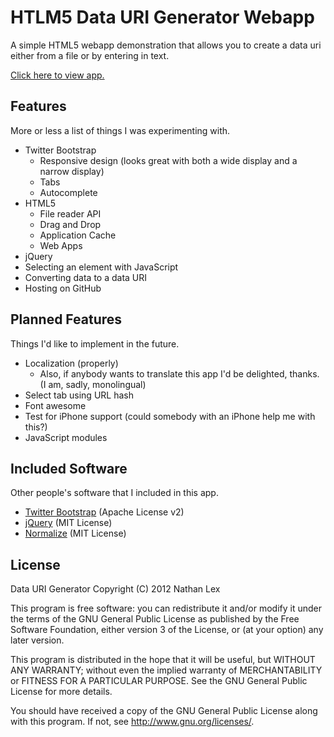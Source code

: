 HTLM5 Data URI Generator Webapp
===============================

A simple HTML5 webapp demonstration that allows you to create a data uri either from a file or by entering in text.

[Click here to view app.](http://higgs1.github.com/HTLM5-Data-URI-Generator-Webapp/)

Features
--------
More or less a list of things I was experimenting with.
* Twitter Bootstrap
  * Responsive design (looks great with both a wide display and a narrow display)
  * Tabs
  * Autocomplete
* HTML5
  * File reader API
  * Drag and Drop
  * Application Cache
  * Web Apps
* jQuery
* Selecting an element with JavaScript
* Converting data to a data URI
* Hosting on GitHub

Planned Features
----------------
Things I'd like to implement in the future.
* Localization (properly)
  * Also, if anybody wants to translate this app I'd be delighted, thanks. (I am, sadly, monolingual)
* Select tab using URL hash
* Font awesome
* Test for iPhone support (could somebody with an iPhone help me with this?)
* JavaScript modules

Included Software
-----------------
Other people's software that I included in this app.
* [Twitter Bootstrap](http://twitter.github.com/bootstrap/) (Apache License v2)
* [jQuery](http://jquery.com/)                              (MIT License)
* [Normalize](http://necolas.github.com/normalize.css/)     (MIT License)

License
-------
Data URI Generator
Copyright (C) 2012 Nathan Lex

This program is free software: you can redistribute it and/or modify
it under the terms of the GNU General Public License as published by
the Free Software Foundation, either version 3 of the License, or
(at your option) any later version.

This program is distributed in the hope that it will be useful,
but WITHOUT ANY WARRANTY; without even the implied warranty of
MERCHANTABILITY or FITNESS FOR A PARTICULAR PURPOSE.  See the
GNU General Public License for more details.

You should have received a copy of the GNU General Public License
along with this program.  If not, see <http://www.gnu.org/licenses/>.

